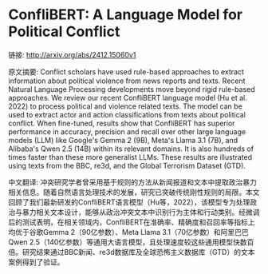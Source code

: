 # ConfliBERT: A Language Model for Political Conflict

链接: http://arxiv.org/abs/2412.15060v1

原文摘要:
Conflict scholars have used rule-based approaches to extract information
about political violence from news reports and texts. Recent Natural Language
Processing developments move beyond rigid rule-based approaches. We review our
recent ConfliBERT language model (Hu et al. 2022) to process political and
violence related texts. The model can be used to extract actor and action
classifications from texts about political conflict. When fine-tuned, results
show that ConfliBERT has superior performance in accuracy, precision and recall
over other large language models (LLM) like Google's Gemma 2 (9B), Meta's Llama
3.1 (7B), and Alibaba's Qwen 2.5 (14B) within its relevant domains. It is also
hundreds of times faster than these more generalist LLMs. These results are
illustrated using texts from the BBC, re3d, and the Global Terrorism Dataset
(GTD).

中文翻译:
冲突研究学者曾采用基于规则的方法从新闻报道和文本中提取政治暴力相关信息。随着自然语言处理技术的发展，研究已突破传统刚性规则的局限。本文回顾了我们最新研发的ConfliBERT语言模型（Hu等，2022），该模型专为处理政治与暴力相关文本设计，能够从政治冲突文本中识别行为主体和行动类别。经微调后的测试表明，在相关领域内，ConfliBERT在准确率、精确度和召回率等指标上均优于谷歌Gemma 2（90亿参数）、Meta Llama 3.1（70亿参数）和阿里巴巴Qwen 2.5（140亿参数）等通用大语言模型，且处理速度较这些通用模型快数百倍。研究结果通过BBC新闻、re3d数据库及全球恐怖主义数据库（GTD）的文本案例得到了验证。

